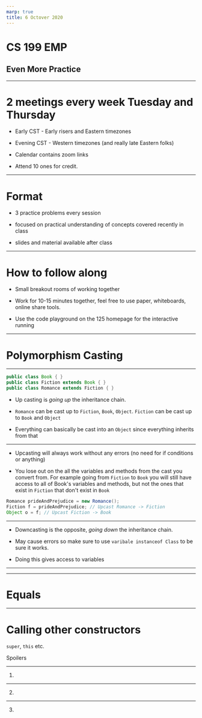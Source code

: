 ```yaml
---
marp: true
title: 6 Octover 2020
---
```


# <!-- fit --> CS 199 EMP

## <!-- fit --> Even More Practice

---

# 2 meetings every week Tuesday and Thursday

* Early CST - Early risers and Eastern timezones

* Evening CST - Western timezones (and really late Eastern folks)

* Calendar contains zoom links

* Attend 10 ones for credit. 

---

# Format

* 3 practice problems every session

* focused on practical understanding of concepts covered recently in class

* slides and material available after class

--- 

# How to follow along

* Small breakout rooms of working together 

* Work for 10-15 minutes together, feel free to use paper, whiteboards, online share tools.

* Use the code playground on the 125 homepage for the interactive running

---

# <!-- fit --> Polymorphism Casting

---

```java
public class Book { }
public class Fiction extends Book { }
public class Romance extends Fiction { } 
```

* Up casting is *going up* the inheritance chain. 

* `Romance` can be cast up to `Fiction`, `Book`, `Object`. `Fiction` can be cast up to `Book` and `Object`

* Everything can basically be cast into an `Object` since everything inherits from that

---

* Upcasting will always work without any errors (no need for if conditions or anything)

* You lose out on the all the variables and methods from the cast you convert from. For example going from `Fiction` to `Book` you will still have access to all of Book's variables and methods, but not the ones that exist in `Fiction` that don't exist in `Book`

```java
Romance prideAndPrejudice = new Romance();
Fiction f = prideAndPrejudice; // Upcast Romance -> Fiction
Object o = f; // Upcast Fiction -> Book
```

---

* Downcasting is the opposite, *going down* the inheritance chain.

* May cause errors so make sure to use `varibale instanceof Class` to be sure it works.

* Doing this gives access to variables 

---

---

# <!-- fit --> Equals
---

# <!-- fit --> Calling other constructors

`super`, `this` etc.

Spoilers

---

1)

---

2)

---

3)